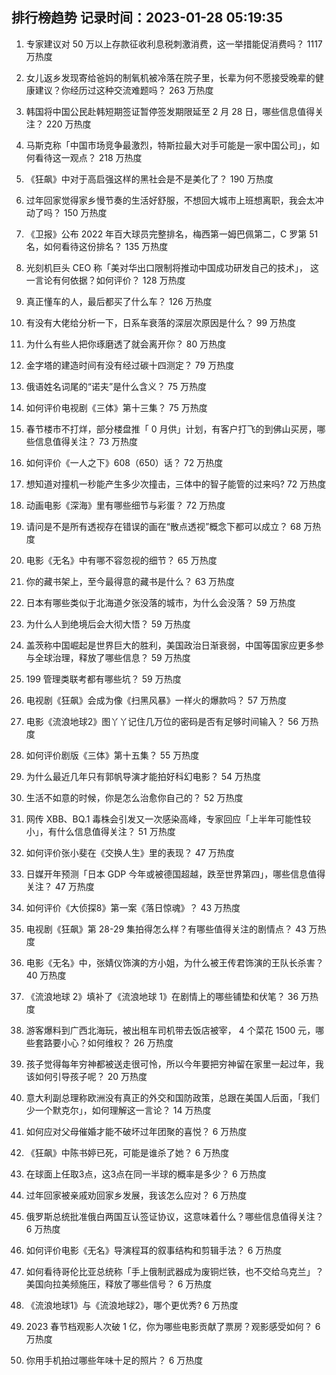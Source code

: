 
## 排行榜趋势 记录时间：2023-01-28 05:19:35
  
  1. 专家建议对 50 万以上存款征收利息税刺激消费，这一举措能促消费吗？ 1117 万热度
    
  2. 女儿返乡发现寄给爸妈的制氧机被冷落在院子里，长辈为何不愿接受晚辈的健康建议？你经历过这种交流难题吗？ 263 万热度
    
  3. 韩国将中国公民赴韩短期签证暂停签发期限延至 2 月 28 日，哪些信息值得关注？ 220 万热度
    
  4. 马斯克称「中国市场竞争最激烈，特斯拉最大对手可能是一家中国公司」，如何看待这一观点？ 218 万热度
    
  5. 《狂飙》中对于高启强这样的黑社会是不是美化了？ 190 万热度
    
  6. 过年回家觉得家乡慢节奏的生活好舒服，不想回大城市上班想离职，我会太冲动了吗？ 150 万热度
    
  7. 《卫报》公布 2022 年百大球员完整排名，梅西第一姆巴佩第二，C 罗第 51 名，如何看待这份排名？ 135 万热度
    
  8. 光刻机巨头 CEO 称「美对华出口限制将推动中国成功研发自己的技术」， 这一言论有何依据？如何评价？ 128 万热度
    
  9. 真正懂车的人，最后都买了什么车？ 126 万热度
    
  10. 有没有大佬给分析一下，日系车衰落的深层次原因是什么？ 99 万热度
    
  11. 为什么有些人把你琢磨透了就会离开你？ 80 万热度
    
  12. 金字塔的建造时间有没有经过碳十四测定？ 79 万热度
    
  13. 俄语姓名词尾的“诺夫”是什么含义？ 75 万热度
    
  14. 如何评价电视剧《三体》第十三集？ 75 万热度
    
  15. 春节楼市不打烊，部分楼盘推「 0 月供」计划，有客户打飞的到佛山买房，哪些信息值得关注？ 73 万热度
    
  16. 如何评价《一人之下》608（650）话？ 72 万热度
    
  17. 想知道对撞机一秒能产生多少次撞击，三体中的智子能管的过来吗? 72 万热度
    
  18. 动画电影《深海》里有哪些细节与彩蛋？ 72 万热度
    
  19. 请问是不是所有透视存在错误的画在“散点透视”概念下都可以成立？ 68 万热度
    
  20. 电影《无名》中有哪不容忽视的细节？ 65 万热度
    
  21. 你的藏书架上，至今最得意的藏书是什么？ 63 万热度
    
  22. 日本有哪些类似于北海道夕张没落的城市，为什么会没落？ 59 万热度
    
  23. 为什么人到绝境后会大彻大悟？ 59 万热度
    
  24. 盖茨称中国崛起是世界巨大的胜利，美国政治日渐衰弱，中国等国家应更多参与全球治理，释放了哪些信息？ 59 万热度
    
  25. 199 管理类联考都有哪些坑？ 59 万热度
    
  26. 电视剧《狂飙》会成为像《扫黑风暴》一样火的爆款吗？ 57 万热度
    
  27. 电影《流浪地球2》图丫丫记住几万位的密码是否有足够时间输入？ 56 万热度
    
  28. 如何评价剧版《三体》第十五集？ 55 万热度
    
  29. 为什么最近几年只有郭帆导演才能拍好科幻电影？ 54 万热度
    
  30. 生活不如意的时候，你是怎么治愈你自己的？ 52 万热度
    
  31. 网传 XBB、BQ.1 毒株会引发又一次感染高峰，专家回应「上半年可能性较小」，有什么信息值得关注？ 51 万热度
    
  32. 如何评价张小斐在《交换人生》里的表现？ 47 万热度
    
  33. 日媒开年预测「日本 GDP 今年或被德国超越，跌至世界第四」，哪些信息值得关注？ 47 万热度
    
  34. 如何评价《大侦探8》第一案《落日惊魂》？ 43 万热度
    
  35. 电视剧《狂飙》第 28-29 集拍得怎么样？有哪些值得关注的剧情点？ 43 万热度
    
  36. 电影《无名》中，张婧仪饰演的方小姐，为什么被王传君饰演的王队长杀害？ 40 万热度
    
  37. 《流浪地球 2》填补了《流浪地球 1》在剧情上的哪些铺垫和伏笔？ 36 万热度
    
  38. 游客爆料到广西北海玩，被出租车司机带去饭店被宰， 4 个菜花 1500 元，哪些套路要小心？如何维权？ 26 万热度
    
  39. 孩子觉得每年穷神都被送走很可怜，所以今年要把穷神留在家里一起过年，我该如何引导孩子呢？ 20 万热度
    
  40. 意大利副总理称欧洲没有真正的外交和国防政策，总跟在美国人后面，「我们少一个默克尔」，如何理解这一言论？ 14 万热度
    
  41. 如何应对父母催婚才能不破坏过年团聚的喜悦？ 6 万热度
    
  42. 《狂飙》中陈书婷已死，可能是谁杀了她？ 6 万热度
    
  43. 在球面上任取3点，这3点在同一半球的概率是多少？ 6 万热度
    
  44. 过年回家被亲戚劝回家乡发展，我该怎么应对？ 6 万热度
    
  45. 俄罗斯总统批准俄白两国互认签证协议，这意味着什么？哪些信息值得关注？ 6 万热度
    
  46. 如何评价电影《无名》导演程耳的叙事结构和剪辑手法？ 6 万热度
    
  47. 如何看待哥伦比亚总统称「手上俄制武器成为废铜烂铁，也不交给乌克兰」？美国向拉美频施压，释放了哪些信号？ 6 万热度
    
  48. 《流浪地球1》与《流浪地球2》，哪个更优秀? 6 万热度
    
  49. 2023 春节档观影人次破 1 亿，你为哪些电影贡献了票房？观影感受如何？ 6 万热度
    
  50. 你用手机拍过哪些年味十足的照片？ 6 万热度
    